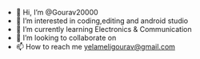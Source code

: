 - 👋 Hi, I’m @Gourav20000
- 👀 I’m interested in coding,editing and android studio
- 🌱 I’m currently learning Electronics & Communication 
- 💞️ I’m looking to collaborate on 
- 📫 How to reach me yelameligourav@gmail.com

<!---
Gourav20000/Gourav20000 is a ✨ special ✨ repository because its `README.md` (this file) appears on your GitHub profile.
You can click the Preview link to take a look at your changes.
--->
